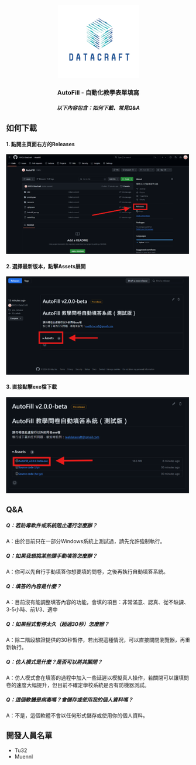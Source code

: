 <div align="center">
  <a href="https://github.com/NYCU-DataCraft/AutoFill">
    <img src="images/logonobg.png" alt="Logo" width="220" height="200">
  </a>
  <h3 align="center">AutoFill - 自動化教學表單填寫</h3>
  <h5 align="center">以下內容包含：如何下載、常見Q&A</h3>
</div>

## 如何下載
<div>
  <h4> 1. 點開主頁面右方的Releases </h4> 
  <img src="images/Download_Instruction1.png" width="500">
  <br />
  <h4> 2. 選擇最新版本，點擊Assets展開 </h4> 
  <img src="images/Download_Instruction2.png" width="500">
  <br />
  <h4> 3. 直接點擊exe檔下載 </h4> 
  <img src="images/Download_Instruction3.png" width="500">
</div>

## Q&A
##### Q：若防毒軟件或系統阻止運行怎麼辦？
A：由於目前只在一部分Windows系統上測試過，請先允許強制執行。

##### Q：如果我想挑某些課手動填答怎麼辦？
A：你可以先自行手動填答你想要填的問卷，之後再執行自動填答系統。

##### Q：填答的內容是什麼？
A：目前沒有能調整填答內容的功能，會填的項目：非常滿意、認真、從不缺課、3-5小時、前1/3、適中

##### Q：如果程式暫停太久（超過30秒）怎麼辦？
A：除二階段驗證提供的30秒暫停，若出現這種情況，可以直接關閉瀏覽器，再重新執行。

##### Q：仿人模式是什麼？是否可以將其關閉？
A：仿人模式會在填答的過程中加入一些延遲以模擬真人操作，若關閉可以讓填問卷的速度大幅提升，但目前不確定學校系統是否有防機器測試。

##### Q：這個軟體是病毒嗎？會儲存或使用我的個人資料嗎？
A：不是，這個軟體不會以任何形式儲存或使用你的個人資料。

## 開發人員名單
- Tu32
- Muennl